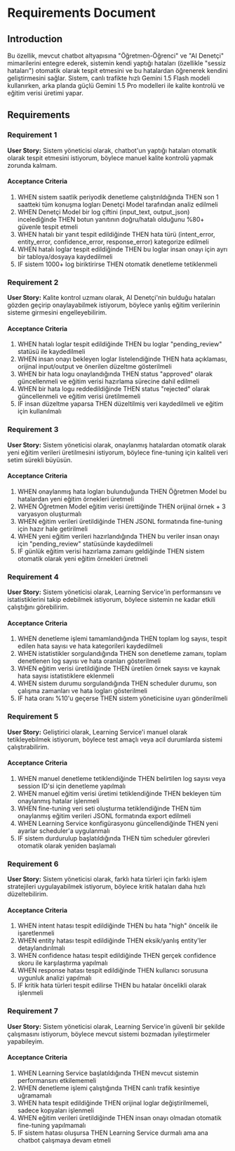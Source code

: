 # Requirements Document

## Introduction

Bu özellik, mevcut chatbot altyapısına "Öğretmen-Öğrenci" ve "AI Denetçi" mimarilerini entegre ederek, sistemin kendi yaptığı hataları (özellikle "sessiz hataları") otomatik olarak tespit etmesini ve bu hatalardan öğrenerek kendini geliştirmesini sağlar. Sistem, canlı trafikte hızlı Gemini 1.5 Flash modeli kullanırken, arka planda güçlü Gemini 1.5 Pro modelleri ile kalite kontrolü ve eğitim verisi üretimi yapar.

## Requirements

### Requirement 1

**User Story:** Sistem yöneticisi olarak, chatbot'un yaptığı hataları otomatik olarak tespit etmesini istiyorum, böylece manuel kalite kontrolü yapmak zorunda kalmam.

#### Acceptance Criteria

1. WHEN sistem saatlik periyodik denetleme çalıştırıldığında THEN son 1 saatteki tüm konuşma logları Denetçi Model tarafından analiz edilmeli
2. WHEN Denetçi Model bir log çiftini (input_text, output_json) incelediğinde THEN botun yanıtının doğru/hatalı olduğunu %80+ güvenle tespit etmeli
3. WHEN hatalı bir yanıt tespit edildiğinde THEN hata türü (intent_error, entity_error, confidence_error, response_error) kategorize edilmeli
4. WHEN hatalı loglar tespit edildiğinde THEN bu loglar insan onayı için ayrı bir tabloya/dosyaya kaydedilmeli
5. IF sistem 1000+ log biriktirirse THEN otomatik denetleme tetiklenmeli

### Requirement 2

**User Story:** Kalite kontrol uzmanı olarak, AI Denetçi'nin bulduğu hataları gözden geçirip onaylayabilmek istiyorum, böylece yanlış eğitim verilerinin sisteme girmesini engelleyebilirim.

#### Acceptance Criteria

1. WHEN hatalı loglar tespit edildiğinde THEN bu loglar "pending_review" statüsü ile kaydedilmeli
2. WHEN insan onayı bekleyen loglar listelendiğinde THEN hata açıklaması, orijinal input/output ve önerilen düzeltme gösterilmeli
3. WHEN bir hata logu onaylandığında THEN status "approved" olarak güncellenmeli ve eğitim verisi hazırlama sürecine dahil edilmeli
4. WHEN bir hata logu reddedildiğinde THEN status "rejected" olarak güncellenmeli ve eğitim verisi üretilmemeli
5. IF insan düzeltme yaparsa THEN düzeltilmiş veri kaydedilmeli ve eğitim için kullanılmalı

### Requirement 3

**User Story:** Sistem yöneticisi olarak, onaylanmış hatalardan otomatik olarak yeni eğitim verileri üretilmesini istiyorum, böylece fine-tuning için kaliteli veri setim sürekli büyüsün.

#### Acceptance Criteria

1. WHEN onaylanmış hata logları bulunduğunda THEN Öğretmen Model bu hatalardan yeni eğitim örnekleri üretmeli
2. WHEN Öğretmen Model eğitim verisi ürettiğinde THEN orijinal örnek + 3 varyasyon oluşturmalı
3. WHEN eğitim verileri üretildiğinde THEN JSONL formatında fine-tuning için hazır hale getirilmeli
4. WHEN yeni eğitim verileri hazırlandığında THEN bu veriler insan onayı için "pending_review" statüsünde kaydedilmeli
5. IF günlük eğitim verisi hazırlama zamanı geldiğinde THEN sistem otomatik olarak yeni eğitim örnekleri üretmeli

### Requirement 4

**User Story:** Sistem yöneticisi olarak, Learning Service'in performansını ve istatistiklerini takip edebilmek istiyorum, böylece sistemin ne kadar etkili çalıştığını görebilirim.

#### Acceptance Criteria

1. WHEN denetleme işlemi tamamlandığında THEN toplam log sayısı, tespit edilen hata sayısı ve hata kategorileri kaydedilmeli
2. WHEN istatistikler sorgulandığında THEN son denetleme zamanı, toplam denetlenen log sayısı ve hata oranları gösterilmeli
3. WHEN eğitim verisi üretildiğinde THEN üretilen örnek sayısı ve kaynak hata sayısı istatistiklere eklenmeli
4. WHEN sistem durumu sorgulandığında THEN scheduler durumu, son çalışma zamanları ve hata logları gösterilmeli
5. IF hata oranı %10'u geçerse THEN sistem yöneticisine uyarı gönderilmeli

### Requirement 5

**User Story:** Geliştirici olarak, Learning Service'i manuel olarak tetikleyebilmek istiyorum, böylece test amaçlı veya acil durumlarda sistemi çalıştırabilirim.

#### Acceptance Criteria

1. WHEN manuel denetleme tetiklendiğinde THEN belirtilen log sayısı veya session ID'si için denetleme yapılmalı
2. WHEN manuel eğitim verisi üretimi tetiklendiğinde THEN bekleyen tüm onaylanmış hatalar işlenmeli
3. WHEN fine-tuning veri seti oluşturma tetiklendiğinde THEN tüm onaylanmış eğitim verileri JSONL formatında export edilmeli
4. WHEN Learning Service konfigürasyonu güncellendiğinde THEN yeni ayarlar scheduler'a uygulanmalı
5. IF sistem durdurulup başlatıldığında THEN tüm scheduler görevleri otomatik olarak yeniden başlamalı

### Requirement 6

**User Story:** Sistem yöneticisi olarak, farklı hata türleri için farklı işlem stratejileri uygulayabilmek istiyorum, böylece kritik hataları daha hızlı düzeltebilirim.

#### Acceptance Criteria

1. WHEN intent hatası tespit edildiğinde THEN bu hata "high" öncelik ile işaretlenmeli
2. WHEN entity hatası tespit edildiğinde THEN eksik/yanlış entity'ler detaylandırılmalı
3. WHEN confidence hatası tespit edildiğinde THEN gerçek confidence skoru ile karşılaştırma yapılmalı
4. WHEN response hatası tespit edildiğinde THEN kullanıcı sorusuna uygunluk analizi yapılmalı
5. IF kritik hata türleri tespit edilirse THEN bu hatalar öncelikli olarak işlenmeli

### Requirement 7

**User Story:** Sistem yöneticisi olarak, Learning Service'in güvenli bir şekilde çalışmasını istiyorum, böylece mevcut sistemi bozmadan iyileştirmeler yapabileyim.

#### Acceptance Criteria

1. WHEN Learning Service başlatıldığında THEN mevcut sistemin performansını etkilememeli
2. WHEN denetleme işlemi çalıştığında THEN canlı trafik kesintiye uğramamalı
3. WHEN hata tespit edildiğinde THEN orijinal loglar değiştirilmemeli, sadece kopyaları işlenmeli
4. WHEN eğitim verileri üretildiğinde THEN insan onayı olmadan otomatik fine-tuning yapılmamalı
5. IF sistem hatası oluşursa THEN Learning Service durmalı ama ana chatbot çalışmaya devam etmeli